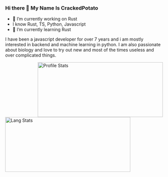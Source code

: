 ### Hi there 👋 My Name Is CrackedPotato


- 🔭 I’m currently working on Rust
- I know Rust, TS, Python, Javascript
- 🌱 I’m currently learning Rust

I have been a javascript developer for over 7 years and i am mostly interested in backend and machine learning in python. I am also passionate about biology and love to try out new and most of the times useless and over complicated things.

<img align="right" alt = "Profile Stats" src="https://github-readme-stats.vercel.app/api?username=crackedpotato007&&show_icons=true&title_color=ffffff&icon_color=bb2acf&text_color=daf7dc&bg_color=151515" height=175 width=400/>
<img align="left" alt="Lang Stats" src="https://github-readme-stats.vercel.app/api/top-langs/?username=crackedpotato007&theme=aura&count_private=true&layout=compact" height=175 width=400/>

